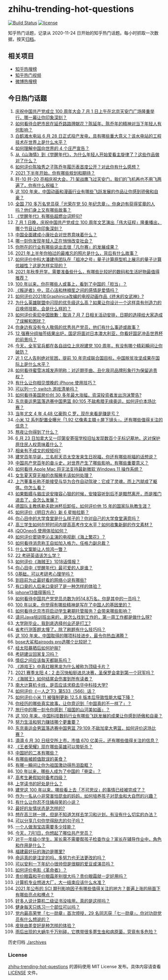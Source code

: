 # zhihu-trending-hot-questions

[![Build Status](https://github.com/justjavac/zhihu-trending-hot-questions/workflows/ci/badge.svg?branch=master)](https://github.com/justjavac/zhihu-trending-hot-questions/actions)
[![license](https://img.shields.io/github/license/justjavac/zhihu-trending-hot-questions)](https://github.com/justjavac/zhihu-trending-hot-questions/blob/master/LICENSE)

知乎热门话题，记录从 2020-11-24 日开始的知乎热门话题。每小时抓取一次数据，按天[归档](./archives)。

## 相关项目

- [知乎热搜榜](https://github.com/justjavac/zhihu-trending-top-search)
- [知乎热门视频](https://github.com/justjavac/zhihu-trending-hot-video)
- [微博热搜榜](https://github.com/justjavac/weibo-trending-hot-search)

## 今日热门话题

<!-- BEGIN -->
<!-- 最后更新时间 Fri Jul 02 2021 16:02:37 GMT+0800 (China Standard Time) -->

1. [庆祝中国共产党成立 100 周年大会 7 月 1
   日上午在北京天安门广场隆重举行，哪一幕让你印象深刻？](https://www.zhihu.com/question/469219832)
2. [如何看待合肥市民在延乔路路牌献花？陈延年、陈乔年的精神对当下年轻人有何影响？](https://www.zhihu.com/question/469128325)
3. [白鹤滩水电站 6 月 28
   日正式投产发电，具有哪些重大意义？该水电站的工程技术在世界上是什么水平？](https://www.zhihu.com/question/468406905)
4. [如何理解中国向世界的 4 个庄严宣告？](https://www.zhihu.com/question/469269512)
5. [从《山海情》到《觉醒年代》，为什么年轻人开始爱看主旋律了？这些作品做对了什么？](https://www.zhihu.com/question/469250416)
6. [如何评价陈独秀之子陈乔年履历表首度公开？对此你有什么感想？](https://www.zhihu.com/question/464933522)
7. [2021 下半年开始，你有哪些规划和期待？](https://www.zhihu.com/question/469485176)
8. [歼-10 歼-20 亮相庆祝大会，71
   架战鹰飞过天安门，我们的飞机再也不用飞两遍了，你有什么祝福？](https://www.zhihu.com/question/469230952)
9. [这 100
   年来，中国动画和漫画行业有哪些飞跃发展的作品让你感到骄傲和自豪？](https://www.zhihu.com/question/469245060)
10. [全国 710 多万名党员获「光荣在党 50
    年纪念章」，你身边有获得奖章的人吗？他们身上又有哪些故事？](https://www.zhihu.com/question/469220759)
11. [《觉醒年代》有哪些超燃台词短句?](https://www.zhihu.com/question/463340352)
12. [7 月 1 日晚，庆祝中国共产党成立 100
    周年文艺演出「伟大征程」隆重播出，哪个节目让你印象深刻？](https://www.zhihu.com/question/469370926)
13. [中国全面建成小康社会对世界意味着什么？](https://www.zhihu.com/question/469243529)
14. [哪一刻你发现年轻人正在悄悄改变社会？](https://www.zhihu.com/question/447184915)
15. [你所在的行业有哪些说出去很「凡尔赛」的发展成果？](https://www.zhihu.com/question/447184680)
16. [2021 年上半年你拍过的最难忘的照片是什么，背后有什么故事？](https://www.zhihu.com/question/469312329)
17. [如何评价中科大潘建伟团队在「祖冲之号」量子计算原型机上展示的量子计算优越性？这是怎样实现的？](https://www.zhihu.com/question/468741820)
18. [2021
    年秋季开学，需要准备些什么，有哪些比较好的数码和生活好物最值得推荐？](https://www.zhihu.com/question/468815943)
19. [100 年以来，你在哪些人或事上，看到了中国的「担当」？](https://www.zhihu.com/question/469083054)
20. [《叛逆者》中，蓝心洁和林楠笙之间的感情是爱情吗？](https://www.zhihu.com/question/468148621)
21. [如何评价2021年Graphinica改编的电视动画作品《终末的女武神》?](https://www.zhihu.com/question/464238824)
22. [为什么英雄联盟中闪现的优先级这么高？如果让你设计一个这样具有创造力的召唤师技能，会是什么样的？](https://www.zhihu.com/question/462353798)
23. [如何评价索尼中国致歉：取消 7 月 7
    日相关活动安排，日期的选择给大家造成了误解和困扰？](https://www.zhihu.com/question/469292670)
24. [你身边有没有令人敬佩的优秀共产党员，他们有什么事迹或故事？](https://www.zhihu.com/question/460118406)
25. [12
    强赛分组抽签结果出炉，国足将面对日本澳大利亚，你看好国足冲击世界杯的前景吗？](https://www.zhihu.com/question/469309297)
26. [今天，全军官兵都在各自战位上庆祝建党 100
    周年，有没有哪个精彩瞬间让你破防？](https://www.zhihu.com/question/469245739)
27. [近 1 亿人告别绝对贫困，提前 10
    年完成联合国目标，中国脱贫攻坚成果在国际上是什么水平？](https://www.zhihu.com/question/446264543)
28. [如何看待蜜雪冰城发声明称：对近期歪曲、丑化我司品牌形象行为保留追责权？](https://www.zhihu.com/question/469115341)
29. [有什么让你相见恨晚的 iPhone 使用技巧？](https://www.zhihu.com/question/33734678)
30. [可以列一个 switch 游戏清单吗？](https://www.zhihu.com/question/454703059)
31. [如何看待美国房价创 30 多年最大涨幅，资深投资者发出泡沫警告?](https://www.zhihu.com/question/468992825)
32. [东京奥运男篮落选赛中国男篮 80:105
    不敌希腊无缘奥运，如何评价本场比赛？](https://www.zhihu.com/question/469450593)
33. [当年尤文 4 年 4.48 亿豪购 C 罗，现在来看是赚是亏？](https://www.zhihu.com/question/460546114)
34. [小米 12 系列配置全曝光「1.92
    亿像素主摄＋屏下镜头」，还有哪些值得关注的信息？](https://www.zhihu.com/question/468724694)
35. [熬夜让你得到了什么？](https://www.zhihu.com/question/466329074)
36. [6 月 23
    日加拿大又一印第安寄宿学校旧址发现数百个无标记墓地，这对保护原住民人权意味着什么？](https://www.zhihu.com/question/466975825)
37. [相亲有不成文的规矩吗?](https://www.zhihu.com/question/453068049)
38. [建党百年华诞，三名航天员太空发来生日祝福，你还有哪些祝福的话想说？](https://www.zhihu.com/question/469119958)
39. [中国共产党百年的奋斗史，对世界产生了哪些影响，有哪些重要意义？](https://www.zhihu.com/question/469274581)
40. [如何看待 Apple Mac 将无法支持最新微软 Windows 11
    操作系统？](https://www.zhihu.com/question/468831434)
41. [女生夏天穿无袖的衣服腋毛该如何处理？](https://www.zhihu.com/question/49147353)
42. [上汽董事长称不能接受与华为合作自动驾驶：它成了灵魂，而上汽就成了躯体。你怎么看？](https://www.zhihu.com/question/469323054)
43. [如果甄嬛与眉庄说安陵容心狠的时候，安陵容听到后不是黯然离开，而是推门进去了，会怎么发展？](https://www.zhihu.com/question/467899688)
44. [德国队主教练勒夫欧洲杯后卸任，如何评价他 15
    年的国家队执教生涯？](https://www.zhihu.com/question/468951189)
45. [如何评价《明日方舟》新 6 星帕拉斯？](https://www.zhihu.com/question/468822021)
46. [你心目中的大学食堂是什么样子的？你对自己的大学食堂满意吗？](https://www.zhihu.com/question/468413171)
47. [高三学生如何在短时间内提高高考作文水平？如何收集新鲜的作文素材？](https://www.zhihu.com/question/20545734)
48. [iQOOneo5 使用体验如何？](https://www.zhihu.com/question/453142804)
49. [如何评价窦骁李沁主演的电视剧《海上繁花》？](https://www.zhihu.com/question/466748640)
50. [如何看待消息称王自如加入格力，任格力副总裁？](https://www.zhihu.com/question/465492294)
51. [什么文案能让人惊鸿一瞥？](https://www.zhihu.com/question/451181423)
52. [22 考研英语该怎么学？](https://www.zhihu.com/question/468763233)
53. [如何评价《海贼王》1018话情报？](https://www.zhihu.com/question/468882554)
54. [你心目中《觉醒年代》最可爱的人是谁？](https://www.zhihu.com/question/461358216)
55. [0基础，可以考研考心理学吗？](https://www.zhihu.com/question/454143796)
56. [到目前为止最好看的网络小说有哪些?](https://www.zhihu.com/question/309401257)
57. [有口臭的人后来口臭好了是一种怎样的体验？](https://www.zhihu.com/question/39027318)
58. [iphone13值得等吗？](https://www.zhihu.com/question/445568012)
59. [如何看待中国共产党党员总数为9514.8万名，你是其中的一员吗？](https://www.zhihu.com/question/469009557)
60. [100 年以来，你觉得有哪些精神是写在了中国人的基因里的？](https://www.zhihu.com/question/468804235)
61. [如何看待北京市将启动学生暑期托管服务？会带来哪些影响？](https://www.zhihu.com/question/469489339)
62. [请问Java培训班出来的，是怎么找到工作的，第一周工作都是做什么呀?](https://www.zhihu.com/question/445535341)
63. [大学刚毕业，我到底选择创业还是打工?](https://www.zhihu.com/question/463825926)
64. [省考行测答题太慢了，除了刷题有什么技巧吗？](https://www.zhihu.com/question/378474843)
65. [这 100 年来，中国取得的哪项科技进步，最令你热血沸腾？](https://www.zhihu.com/question/469247582)
66. [bose大鲨和airpods pro选哪个比较好？](https://www.zhihu.com/question/448283010)
67. [经太阳暴晒后如何护肤?](https://www.zhihu.com/question/459581662)
68. [考研建议回家复习吗？](https://www.zhihu.com/question/436085854)
69. [情侣之间应该每天都联系吗？](https://www.zhihu.com/question/447408356)
70. [《游戏王》中真红眼黑龙为什么被称为顶级卡片？](https://www.zhihu.com/question/24348322)
71. [2021 赛季太阳 4：2
    击沉快船挺进总决赛，圣保罗会拿到第一个冠军吗？](https://www.zhihu.com/question/469262115)
72. [《海贼王》如何结尾会伤害到所有读者？](https://www.zhihu.com/question/453888306)
73. [南大计算机卡线，是否应该求稳去华中科技大学?](https://www.zhihu.com/question/467391928)
74. [如何评价《一人之下》第533（566）话？](https://www.zhihu.com/question/469386521)
75. [如何评价小米 11 被强制更新 12.5.8
    版本后导致性能大幅下降？](https://www.zhihu.com/question/466557336)
76. [你经历的哪些真实故事，让你意识到「中国真的不一样了」？](https://www.zhihu.com/question/429896850)
77. [旅行中的哪一刻令你感到「祖国的山河美如画」？](https://www.zhihu.com/question/468764145)
78. [这 100
    年来，中国科技数码行业有哪些飞跃发展的成果让你感到骄傲和自豪？](https://www.zhihu.com/question/468832684)
79. [努力生活和努力赚钱哪个更重要？](https://www.zhihu.com/question/466534018)
80. [东京奥运会男篮落选赛中国男篮 79:109
    不敌加拿大男篮，如何评价这场比赛？](https://www.zhihu.com/question/469226684)
81. [滴滴 6 月 30 日纽交所上市，市值 670
    亿美元，还有哪些值得关注的信息？](https://www.zhihu.com/question/469170831)
82. [《王者荣耀》现在哪些英雄可以带斩杀？](https://www.zhihu.com/question/466600116)
83. [中国好的二本有哪些？](https://www.zhihu.com/question/282553012)
84. [有哪些被颜值耽误的美食？](https://www.zhihu.com/question/463302536)
85. [有哪一瞬间让你为祖国激动得热泪盈眶？](https://www.zhihu.com/question/276636947)
86. [100 年以来，哪些人成为了中国的「脊梁」？](https://www.zhihu.com/question/469067940)
87. [高考生暑假如何备考四级？](https://www.zhihu.com/question/464509224)
88. [上学读书的好处是什么？](https://www.zhihu.com/question/466708151)
89. [建党这 100
    年以来，哪些看上去「不可思议」的事情已经被完成了？](https://www.zhihu.com/question/468798487)
90. [作为一名从小非常害怕昆虫的妈妈，如何培养孩子对昆虫和大自然的兴趣？](https://www.zhihu.com/question/468299114)
91. [有什么让你忍不住姨母笑的小说？](https://www.zhihu.com/question/443447926)
92. [最好的友情状态是怎样的?](https://www.zhihu.com/question/24091183)
93. [想在高三拼一拼，但是不知道怎样去学习和计划，有没有什么切实的办法？](https://www.zhihu.com/question/467995879)
94. [可以分享几句你觉得励志的句子吗？](https://www.zhihu.com/question/462684741)
95. [一个人做淘宝店需要多少技能？](https://www.zhihu.com/question/21030919)
96. [今天，7月1日，你想起了哪位共产党员？](https://www.zhihu.com/question/469216571)
97. [对于一年级小学生，家长需不需要帮孩子检查作业？家长在辅导作业中，角色和作用是什么？](https://www.zhihu.com/question/466551332)
98. [福建最好玩的海边是哪里?](https://www.zhihu.com/question/463975941)
99. [命运真的是注定的吗，多努力也无法更改的吗？](https://www.zhihu.com/question/468059308)
100. [可以安利一下年纪小很帅但是很糊的爱豆或演员吗？](https://www.zhihu.com/question/458588894)
101. [如何评价电影《革命者》？](https://www.zhihu.com/question/457600870)
102. [贵价眼霜和平价眼霜差别很大吗？贵价眼霜就一定好用吗？](https://www.zhihu.com/question/309788732)
103. [计算机专业想进大厂，大一结束应该什么水准？](https://www.zhihu.com/question/450241362)
104. [2021 年公布的 SCI
     期刊影响因子有哪些值得关注的地方？普遍上涨的局面下有哪些亮点和槽点？](https://www.zhihu.com/question/469074125)
105. [好多人说计算机二级证书没啥用，真的是这样吗？](https://www.zhihu.com/question/432050455)
106. [健身每天只练习一个部位可以吗？](https://www.zhihu.com/question/402800360)
107. [党内最高荣誉「七一勋章」首次颁授，29
     名同志获「七一勋章」，你对功勋党员有什么想说的？](https://www.zhihu.com/question/468683456)
108. [皮肤由差变好是种怎样的体验？](https://www.zhihu.com/question/37375085)
109. [雨后出现的大蜗牛千万别碰，它携带很多寄生虫和病原菌，究竟有多危险？](https://www.zhihu.com/question/468733508)

<!-- END -->

历史归档 [./archives](./archives)

### License

[zhihu-trending-hot-questions](https://github.com/justjavac/zhihu-trending-hot-questions)
的源码使用 MIT License 发布。具体内容请查看 [LICENSE](./LICENSE) 文件。
